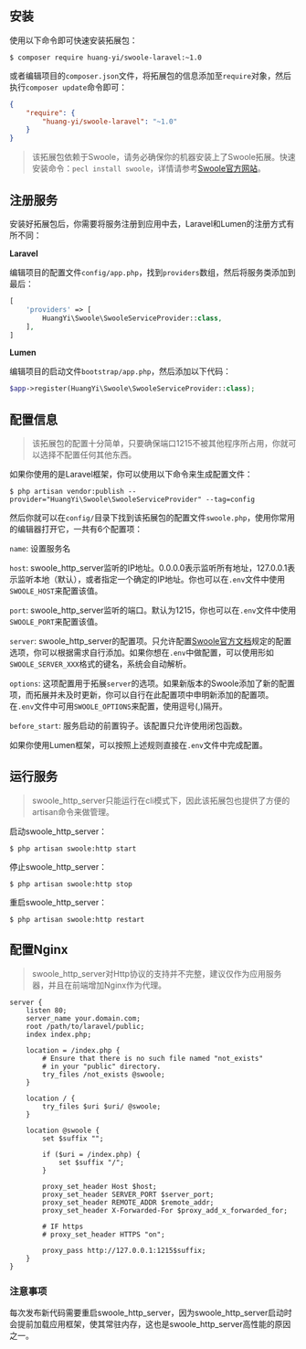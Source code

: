 ## 安装

使用以下命令即可快速安装拓展包：

```
$ composer require huang-yi/swoole-laravel:~1.0
```

或者编辑项目的`composer.json`文件，将拓展包的信息添加至`require`对象，然后执行`composer update`命令即可：

```json
{
    "require": {
        "huang-yi/swoole-laravel": "~1.0"
    }
}
```

> 该拓展包依赖于Swoole，请务必确保你的机器安装上了Swoole拓展。快速安装命令：`pecl install swoole`，详情请参考[Swoole官方网站](https://wiki.swoole.com/wiki/page/6.html)。

## 注册服务

安装好拓展包后，你需要将服务注册到应用中去，Laravel和Lumen的注册方式有所不同：

**Laravel**

编辑项目的配置文件`config/app.php`，找到`providers`数组，然后将服务类添加到最后：

```php
[
    'providers' => [
        HuangYi\Swoole\SwooleServiceProvider::class,
    ],
]
```

**Lumen**

编辑项目的启动文件`bootstrap/app.php`，然后添加以下代码：

```php
$app->register(HuangYi\Swoole\SwooleServiceProvider::class);
```

## 配置信息

> 该拓展包的配置十分简单，只要确保端口1215不被其他程序所占用，你就可以选择不配置任何其他东西。

如果你使用的是Laravel框架，你可以使用以下命令来生成配置文件：

```
$ php artisan vendor:publish --provider="HuangYi\Swoole\SwooleServiceProvider" --tag=config
```

然后你就可以在`config/`目录下找到该拓展包的配置文件`swoole.php`，使用你常用的编辑器打开它，一共有6个配置项：

`name`: 设置服务名

`host`: swoole_http_server监听的IP地址。0.0.0.0表示监听所有地址，127.0.0.1表示监听本地（默认），或者指定一个确定的IP地址。你也可以在`.env`文件中使用`SWOOLE_HOST`来配置该值。

`port`: swoole_http_server监听的端口。默认为1215，你也可以在`.env`文件中使用`SWOOLE_PORT`来配置该值。

`server`: swoole_http_server的配置项。只允许配置[Swoole官方文档](https://wiki.swoole.com/wiki/page/274.html)规定的配置选项，你可以根据需求自行添加。如果你想在`.env`中做配置，可以使用形如`SWOOLE_SERVER_XXX`格式的键名，系统会自动解析。

`options`: 这项配置用于拓展`server`的选项。如果新版本的Swoole添加了新的配置项，而拓展并未及时更新，你可以自行在此配置项中申明新添加的配置项。在`.env`文件中可用`SWOOLE_OPTIONS`来配置，使用逗号(,)隔开。

`before_start`: 服务启动的前置钩子。该配置只允许使用闭包函数。

如果你使用Lumen框架，可以按照上述规则直接在`.env`文件中完成配置。

## 运行服务

> swoole_http_server只能运行在cli模式下，因此该拓展包也提供了方便的artisan命令来做管理。

启动swoole_http_server：

```
$ php artisan swoole:http start
```

停止swoole_http_server：

```
$ php artisan swoole:http stop
```

重启swoole_http_server：

```
$ php artisan swoole:http restart
```

## 配置Nginx

> swoole_http_server对Http协议的支持并不完整，建议仅作为应用服务器，并且在前端增加Nginx作为代理。

```nginx
server {
    listen 80;
    server_name your.domain.com;
    root /path/to/laravel/public;
    index index.php;

    location = /index.php {
        # Ensure that there is no such file named "not_exists"
        # in your "public" directory.
        try_files /not_exists @swoole;
    }

    location / {
        try_files $uri $uri/ @swoole;
    }

    location @swoole {
        set $suffix "";
        
        if ($uri = /index.php) {
            set $suffix "/";
        }
    
        proxy_set_header Host $host;
        proxy_set_header SERVER_PORT $server_port;
        proxy_set_header REMOTE_ADDR $remote_addr;
        proxy_set_header X-Forwarded-For $proxy_add_x_forwarded_for;

        # IF https
        # proxy_set_header HTTPS "on";

        proxy_pass http://127.0.0.1:1215$suffix;
    }
}
```

### 注意事项

每次发布新代码需要重启swoole_http_server，因为swoole_http_server启动时会提前加载应用框架，使其常驻内存，这也是swoole_http_server高性能的原因之一。
